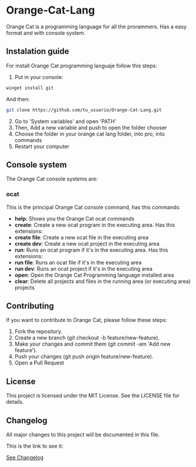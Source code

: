 # Orange-Cat-Lang

Orange Cat is a programming language for all the prorammers.
Has a easy format and with console system.

## Instalation guide

For install Orange Cat programming languaje follow this steps:

1. Put in your console:

```bash
winget install git
```

And then:

```bash
git clone https://github.com/tu_usuario/Orange-Cat-Lang.git
```

 2. Go to 'System variables' and open 'PATH'
 3. Then, Add a new variable and push to open the folder chooser
 4. Choose the folder in your orange cat lang folder, into pro, into commands
 5. Restart your computer

## Console system

The Orange Cat console systems are:

### ocat

This is the principal Orange Cat console command, has this commands:

- **help**: Shows you the Orange Cat ocat commands
- **create**: Create a new ocat program in the executing area. Has this extensions:
- **create file**: Create a new ocat file in the executing area
- **create dev**: Create a new ocat project in the executing area
- **run**: Runs an ocat program if it's in the executing area. Has this extensions:
- **run file**: Runs an ocat file if it's in the executing area
- **run dev**: Runs an ocat project if it's in the executing area
- **open**: Open the Orange Cat Programming language installed area
- **clear**: Delete all projects and files in the running area (or executing area) projects

## Contributing

If you want to contribute to Orange Cat, please follow these steps:

1. Fork the repository.
2. Create a new branch (git checkout -b feature/new-feature).
3. Make your changes and commit them (git commit -am 'Add new feature').
4. Push your changes (git push origin feature/new-feature).
5. Open a Pull Request

## License

This project is licensed under the MIT License. See the LICENSE file for details.

## Changelog

All major changes to this project will be documented in this file.

This is the link to see it:

[See Changelog](./CHANGELOG.md)
